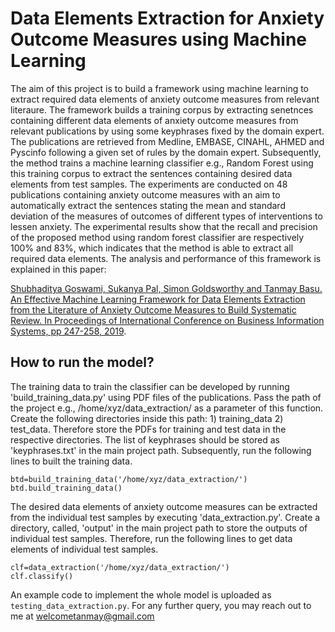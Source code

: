 # Data Elements Extraction for Anxiety Outcome Measures using Machine Learning
The aim of this project is to build a framework using machine learning to extract required data elements of anxiety outcome measures from relevant literaure. The framework builds a training corpus by extracting senetnces containing different data elements of anxiety outcome measures from relevant publications by using some keyphrases fixed by the domain expert. The publications are retrieved from Medline, EMBASE, CINAHL, AHMED and Pyscinfo following a given set of rules by the domain expert. Subsequently, the method trains a machine learning classifier e.g., Random Forest using this training corpus to extract the sentences containing desired data elements from test samples. The experiments are conducted on 48 publications containing anxiety outcome measures with an aim to automatically extract the sentences stating the mean and standard deviation of the measures of outcomes of different types of interventions to lessen anxiety. The experimental results show that the recall and precision of the proposed method using random forest classifier are respectively 100% and 83%, which indicates that the method is able to extract all required data elements. The analysis and performance of this framework is explained in this paper:

[Shubhaditya Goswami, Sukanya Pal, Simon Goldsworthy and Tanmay Basu. An Effective Machine Learning Framework for Data Elements Extraction from the Literature of Anxiety Outcome Measures to Build Systematic Review. In Proceedings of International Conference on Business Information Systems, pp 247-258, 2019](https://link.springer.com/chapter/10.1007/978-3-030-20485-3_19).


## How to run the model?

The training data to train the classifier can be developed by running 'build_training_data.py' using PDF files of the publications. Pass the path of the project e.g., /home/xyz/data_extraction/ as a parameter of this function. Create the following directories inside this path: 1) training_data 2) test_data. Therefore store the PDFs for training and test data in the respective directories. The list of keyphrases should be stored as 'keyphrases.txt' in the main project path. Subsequently, run the following lines to built the training data.

```
btd=build_training_data('/home/xyz/data_extraction/')
btd.build_training_data()
```
The desired data elements of anxiety outcome measures can be extracted from the individual test samples by executing 'data_extraction.py'. Create a directory, called, 'output' in the main project path to store the outputs of individual test samples. Therefore, run the following lines to get data elements of individual test samples. 

```
clf=data_extraction('/home/xyz/data_extraction/')
clf.classify()
```

An example code to implement the whole model is uploaded as `testing_data_extraction.py`. For any further query, you may reach out to me at welcometanmay@gmail.com
